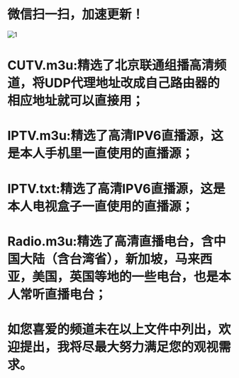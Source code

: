 # 微信扫一扫，加速更新！
![1](https://user-images.githubusercontent.com/10445218/221077036-0f571f08-a91e-417d-bd28-01479b86d4f3.png)
# CUTV.m3u:精选了北京联通组播高清频道，将UDP代理地址改成自己路由器的相应地址就可以直接用；
# IPTV.m3u:精选了高清IPV6直播源，这是本人手机里一直使用的直播源； 
# IPTV.txt:精选了高清IPV6直播源，这是本人电视盒子一直使用的直播源； 
# Radio.m3u:精选了高清直播电台，含中国大陆（含台湾省），新加坡，马来西亚，美国，英国等地的一些电台，也是本人常听直播电台；
# 如您喜爱的频道未在以上文件中列出，欢迎提出，我将尽最大努力满足您的观视需求。
